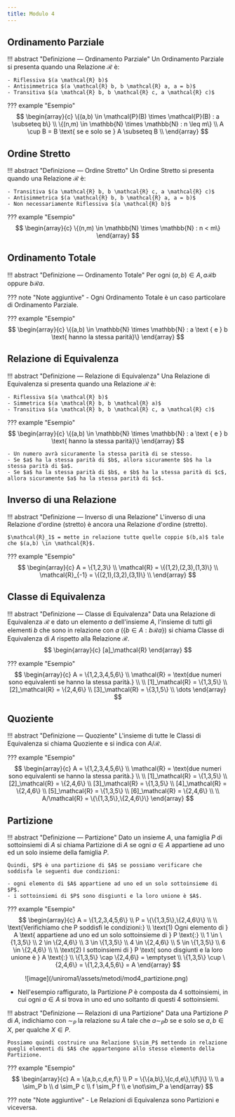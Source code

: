 ```yaml
---
title: Modulo 4
---
```


## Ordinamento Parziale
!!! abstract "Definizione ― Ordinamento Parziale"
    Un Ordinamento Parziale si presenta quando una Relazione $\mathcal{R}$ è:

    - Riflessiva $(a \mathcal{R} b)$
    - Antisimmetrica $(a \mathcal{R} b, b \mathcal{R} a, a = b)$
    - Transitiva $(a \mathcal{R} b, b \mathcal{R} c, a \mathcal{R} c)$

??? example "Esempio"
    $$
    \begin{array}{c}
    	\{(a,b) \in \mathcal{P}(B) \times \mathcal{P}(B) : a \subseteq b\} \\
		\{(n,m) \in \mathbb{N} \times \mathbb{N} : n \leq m\} \\
	    A \cup B = B \text{ se e solo se } A \subseteq B \\
    \end{array}
    $$

## Ordine Stretto
!!! abstract "Definizione ― Ordine Stretto"
    Un Ordine Stretto si presenta quando una Relazione $\mathcal{R}$ è:

    - Transitiva $(a \mathcal{R} b, b \mathcal{R} c, a \mathcal{R} c)$
	- Antisimmetrica $(a \mathcal{R} b, b \mathcal{R} a, a = b)$
	- Non necessariamente Riflessiva $(a \mathcal{R} b)$

??? example "Esempio"
    $$
    \begin{array}{c}
    	\{(n,m) \in \mathbb{N} \times \mathbb{N} : n < m\}
    \end{array}
    $$

## Ordinamento Totale
!!! abstract "Definizione ― Ordinamento Totale"
    Per ogni $(a,b) \in A, a \mathcal{R} b$ oppure $b \mathcal{R} a$.

??? note "Note aggiuntive"
    - Ogni Ordinamento Totale è un caso particolare di Ordinamento Parziale.

??? example "Esempio"
    $$
    \begin{array}{c}
        \{(a,b) \in \mathbb{N} \times \mathbb{N} : a \text { e } b \text{ hanno la stessa parità}\}
    \end{array}
    $$

## Relazione di Equivalenza
!!! abstract "Definizione ― Relazione di Equivalenza"
    Una Relazione di Equivalenza si presenta quando una Relazione $\mathcal{R}$ è:
    
    - Riflessiva $(a \mathcal{R} b)$
    - Simmetrica $(a \mathcal{R} b, b \mathcal{R} a)$
    - Transitiva $(a \mathcal{R} b, b \mathcal{R} c, a \mathcal{R} c)$

??? example "Esempio"
    $$
    \begin{array}{c}
        \{(a,b) \in \mathbb{N} \times \mathbb{N} : a \text { e } b \text{ hanno la stessa parità}\}
    \end{array}
    $$

    - Un numero avrà sicuramente la stessa parità di se stesso.
    - Se $a$ ha la stessa parità di $b$, allora sicuramente $b$ ha la stessa parità di $a$.
    - Se $a$ ha la stessa parità di $b$, e $b$ ha la stessa parità di $c$, allora sicuramente $a$ ha la stessa parità di $c$.

## Inverso di una Relazione
!!! abstract "Definizione ― Inverso di una Relazione"
    L'inverso di una Relazione d'ordine (stretto) è ancora una Relazione d'ordine (stretto).

    $\mathcal{R}_1$ = mette in relazione tutte quelle coppie $(b,a)$ tale che $(a,b) \in \mathcal{R}$.

??? example "Esempio"
    $$
    \begin{array}{c}
    	A = \{1,2,3\} \\
        \mathcal{R} = \{(1,2),(2,3),(1,3)\} \\
        \mathcal{R}_{-1} = \{(2,1),(3,2),(3,1)\} \\
    \end{array}
    $$

## Classe di Equivalenza
!!! abstract "Definizione ― Classe di Equivalenza"
    Data una Relazione di Equivalenza $\mathcal{R}$ e dato un elemento $a$ dell'insieme $A$, l'insieme di tutti gli elementi $b$ che sono in relazione con $a$ ($\{b \in A:  b \mathcal{R} a\}$) si chiama Classe di Equivalenza di $A$ rispetto alla Relazione $\mathcal{R}$. 
    $$
    \begin{array}{c}
        [a]_\mathcal{R}
    \end{array}
    $$

??? example "Esempio"
    $$
    \begin{array}{c}
        A = \{1,2,3,4,5,6\} \\
        \mathcal{R} = \text{due numeri sono equivalenti se hanno la stessa parità.} \\
        \\
        [1]_\mathcal{R} = \{1,3,5\} \\
        [2]_\mathcal{R} = \{2,4,6\} \\
        [3]_\mathcal{R} = \{3,1,5\} \\
        \dots 
    \end{array}
    $$

## Quoziente
!!! abstract "Definizione ― Quoziente"
    L'insieme di tutte le Classi di Equivalenza si chiama Quoziente e si indica con $A/\mathcal{R}$.

??? example "Esempio"
    $$
    \begin{array}{c}
        A = \{1,2,3,4,5,6\} \\
        \mathcal{R} = \text{due numeri sono equivalenti se hanno la stessa parità.} \\
        \\
        [1]_\mathcal{R} = \{1,3,5\} \\
        [2]_\mathcal{R} = \{2,4,6\} \\
        [3]_\mathcal{R} = \{1,3,5\} \\
        [4]_\mathcal{R} = \{2,4,6\} \\
        [5]_\mathcal{R} = \{1,3,5\} \\
        [6]_\mathcal{R} = \{2,4,6\} \\
        \\
        A/\mathcal{R} = \{\{1,3,5\},\{2,4,6\}\}
    \end{array}
    $$

## Partizione
!!! abstract "Definizione ― Partizione"
    Dato un insieme $A$, una famiglia $P$ di sottoinsiemi di $A$ si chiama Partizione di $A$ se ogni $a \in A$ appartiene ad uno ed un solo insieme della famiglia $P$.

    Quindi, $P$ è una partizione di $A$ se possiamo verificare che soddisfa le seguenti due condizioni:

    - ogni elemento di $A$ appartiene ad uno ed un solo sottoinsieme di $P$.
    - i sottoinsiemi di $P$ sono disgiunti e la loro unione è $A$.

??? example "Esempio"
    $$
    \begin{array}{c}
        A = \{1,2,3,4,5,6\} \\
        P = \{\{1,3,5\},\{2,4,6\}\} \\
        \\
        \text{Verifichiamo che P soddisfi le condizioni:} \\
        \text{1) Ogni elemento di } A \text{ appartiene ad uno ed un solo sottoinsieme di } P \text{:} \\
        1 \in \{1,3,5\} \\
        2 \in \{2,4,6\} \\
        3 \in \{1,3,5\} \\
        4 \in \{2,4,6\} \\
        5 \in \{1,3,5\} \\
        6 \in \{2,4,6\} \\
        \\
        \text{2) I sottoinsiemi di } P \text{ sono disgiunti e la loro unione è } A \text{:} \\
        \{1,3,5\} \cap \{2,4,6\} = \emptyset \\
        \{1,3,5\} \cup \{2,4,6\} = \{1,2,3,4,5,6\} = A
    \end{array}
    $$

<figure markdown="1">
![image](/uniroma1/assets/metodi/mod4_partizione.png)
</figure>

- Nell'esempio raffigurato, la Partizione $P$ è composta da 4 sottoinsiemi, in cui ogni $a \in A$ si trova in uno ed uno soltanto di questi 4 sottoinsiemi.

!!! abstract "Definizione ― Relazioni di una Partizione"
    Data una Partizione $P$ di $A$, indichiamo con $\sim_P$ la relazione su $A$ tale che $a \sim_P b$ se e solo se $a,b \in X$, per qualche $X \in P$.

    Possiamo quindi costruire una Relazione $\sim_P$ mettendo in relazione quegli elementi di $A$ che appartengono allo stesso elemento della Partizione.

??? example "Esempio"
    $$
    \begin{array}{c}
        A = \{a,b,c,d,e,f\} \\
        P = \{\{a,b\},\{c,d,e\},\{f\}\} \\
        \\
        a \sim_P b \\
        d \sim_P c \\
        f \sim_P f \\
        e \not\sim_P a
    \end{array}
    $$

??? note "Note aggiuntive"
    - Le Relazioni di Equivalenza sono Partizioni e viceversa.